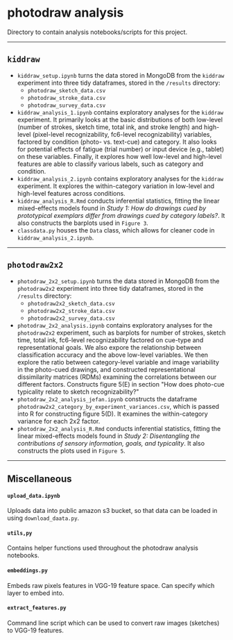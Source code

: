# photodraw analysis

Directory to contain analysis notebooks/scripts for this project.

_______________________________________________________________

## `kiddraw`

- `kiddraw_setup.ipynb` turns the data stored in MongoDB from the `kiddraw` experiment into three tidy dataframes, stored in the `/results` directory: 
  - `photodraw_sketch_data.csv`
  - `photodraw_stroke_data.csv`
  - `photodraw_survey_data.csv`
- `kiddraw_analysis_1.ipynb` contains exploratory analyses for the `kiddraw` experiment. It primarily looks at the basic distributions of both low-level (number of strokes, sketch time, total ink, and stroke length) and high-level (pixel-level recognizability, fc6-level recognizability) variables, factored by condition (photo- vs. text-cue) and category. It also looks for potential effects of fatigue (trial number) or input device (e.g., tablet) on these variables. Finally, it explores how well low-level and high-level features are able to classify various labels, such as category and condition.  
- `kiddraw_analysis_2.ipynb` contains exploratory analyses for the `kiddraw` experiment. It explores the within-category variation in low-level and high-level features across conditions. 
- `kiddraw_analysis_R.Rmd` conducts inferential statistics, fitting the linear mixed-effects models found in _Study 1: How do drawings cued by prototypical exemplars differ from drawings cued by category labels?_. It also constructs the barplots used in `Figure 3`.
- `classdata.py` houses the `Data` class, which allows for cleaner code in `kiddraw_analysis_2.ipynb`.

_______________________________________________________________

## `photodraw2x2`

- `photodraw_2x2_setup.ipynb` turns the data stored in MongoDB from the `photodraw2x2` experiment into three tidy dataframes, stored in the `/results` directory: 
  - `photodraw2x2_sketch_data.csv`
  - `photodraw2x2_stroke_data.csv`
  - `photodraw2x2_survey_data.csv`
- `photodraw_2x2_analysis.ipynb` contains exploratory analyses for the `photodraw2x2` experiment, such as barplots for number of strokes, sketch time, total ink, fc6-level recognizability factored on cue-type and representational goals. We also expore the relationship between classification accuracy and the above low-level variables. We then explore the ratio between category-level variable and image variability in the photo-cued drawings, and constructed representational dissimilarity matrices (RDMs) examining the correlations between our different factors. Constructs figure 5(E) in section "How does photo-cue typicality relate to sketch recognizability?"
- `photodraw_2x2_analysis_jefan.ipynb` constructs the dataframe `photodraw2x2_category_by_experiment_variances.csv`, which is passed into R for constructing figure 5(D). It examines the within-category variance for each 2x2 factor. 
- `photodraw_2x2_analysis_R.Rmd` conducts inferential statistics, fitting the linear mixed-effects models found in _Study 2: Disentangling the contributions of
sensory information, goals, and typicality_. It also constructs the plots used in `Figure 5`.

_______________________________________________________________

## Miscellaneous

#### `upload_data.ipynb`

Uploads data into public amazon s3 bucket, so that data can be loaded in using `download_daata.py`.

#### `utils,py`

Contains helper functions used throughout the photodraw analysis notebooks. 

#### `embeddings.py` 

Embeds raw pixels features in VGG-19 feature space. Can specify which layer to embed into.

#### `extract_features.py`

Command line script which can be used to convert raw images (sketches) to VGG-19 features.

